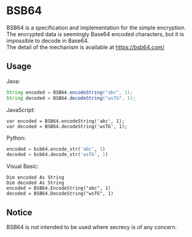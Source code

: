 BSB64
=====================

BSB64 is a specification and implementation for the simple encryption.  
The encrypted data is seemingly Base64 encoded characters, but it is impossible to decode in Base64.  
The detail of the mechanism is available at https://bsb64.com/

## Usage
Java:
```Java
String encoded = BSB64.encodeString("abc", 1);
String decoded = BSB64.decodeString("wsTG", 1);
```

JavaScript:
```JavaSctipt
var encoded = BSB64.encodeString('abc', 1);
var decoded = BSB64.decodeString('wsTG', 1);
```

Python:
```Python
encoded = bsb64.encode_str('abc', 1)
decoded = bsb64.decode_str('wsTG', 1)
```

Visual Basic:
```Visual Basic
Dim encoded As String
Dim decoded As String
encoded = BSB64.EncodeString("abc", 1)
decoded = BSB64.DecodeString("wsTG", 1)
```

## Notice
BSB64 is not intended to be used where secrecy is of any concern.
